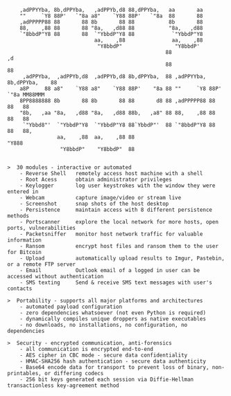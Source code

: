
 
        ,adPPYYba, 8b,dPPYba,   ,adPPYb,d8 88,dPPYba,   aa       aa
        ""     `Y8 88P'   `"8a a8"    `Y88 88P'   `"8a  88       88
        ,adPPPPP88 88       88 8b       88 88           8b       88
        88,    ,88 88       88 "8a,   ,d88 88           "8a,   ,d88
        `"8bbdP"Y8 88       88  `"YbbdP"Y8 88            `"YbbdP"Y8
                                aa,    ,88               aa,    ,88
                                 "Y8bbdP"                 "Y8bbdP'
                                                       88                          ,d
                                                       88                          88
         ,adPPYba,  ,adPPYb,d8  ,adPPYb,d8 8b,dPPYba,  88 ,adPPYYba, 8b,dPPYba,    88
        a8P     88 a8"    `Y88 a8"    `Y88 88P'    "8a 88 ""     `Y8 88P'   `"8a MM88MMM
        8PP8888888 8b       88 8b       88 88       d8 88 ,adPPPPP88 88       88   88
        "8b,   ,aa "8a,   ,d88 "8a,   ,d88 88b,   ,a8" 88 88,    ,88 88       88   88
         `"Ybbd8"'  `"YbbdP"Y8  `"YbbdP"Y8 88`YbbdP"'  88 `"8bbdP"Y8 88       88   88,
                    aa,    ,88  aa,    ,88 88                                      "Y888
                     "Y8bbdP"    "Y8bbdP"  88

                            
    >  30 modules - interactive or automated
        - Reverse Shell   remotely access host machine with a shell
        - Root Acess      obtain administrator privileges
        - Keylogger       log user keystrokes with the window they were entered in
        - Webcam          capture image/video or stream live
        - Screenshot      snap shots of the host desktop
        - Persistence     maintain access with 8 different persistence methods
        - Portscanner     explore the local network for more hosts, open ports, vulnerabilities
        - Packetsniffer   monitor host network traffic for valuable information
        - Ransom          encrypt host files and ransom them to the user for Bitcoin
        - Upload          automatically upload results to Imgur, Pastebin, or a remote FTP server
        - Email           Outlook email of a logged in user can be accessed without authentication
        - SMS texting     Send & receive SMS text messages with user's contacts
        
    >  Portability - supports all major platforms and architectures
        - automated payload configuration
        - zero dependencies whatsoever (not even Python is required)
        - dynamically compiles unique droppers as native executables
        - no downloads, no installations, no configuration, no dependencies
        
    >  Security - encrypted communication, anti-forensics
        - all communication is encrypted end-to-end
        - AES cipher in CBC mode - secure data confidentiality
        - HMAC-SHA256 hash authentication - secure data authenticity
        - Base64 encode data for transport to prevent loss of binary, non-printables, or differing codecs
        - 256 bit keys generated each session via Diffie-Hellman transactionless key-agreement method
